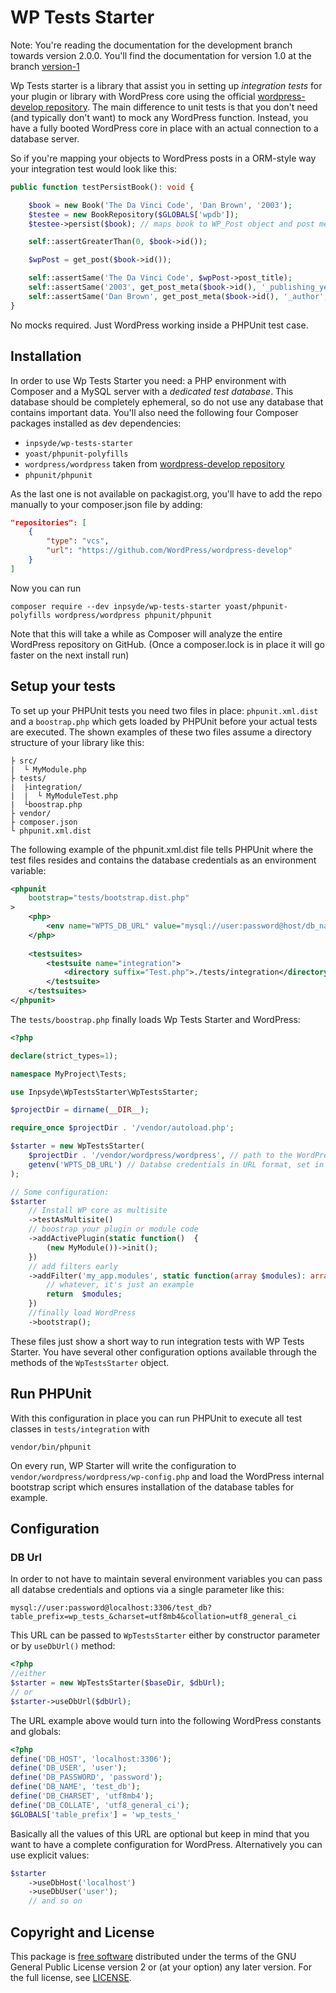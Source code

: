 # WP Tests Starter
Note: You're reading the documentation for the development branch towards version 2.0.0. You'll find the documentation
for version 1.0 at the branch [version-1](https://github.com/inpsyde/WP-Tests-Starter/tree/version-1)

Wp Tests starter is a library that assist you in setting up _integration tests_ for your plugin or library with WordPress
 core using the official [wordpress-develop repository](https://github.com/inpsyde/wordpress-dev). The main difference to
 unit tests is that you don't need (and typically don't want) to mock any WordPress function. Instead, you have a fully
 booted WordPress core in place with an actual connection to a database server.

So if you're mapping your objects to WordPress posts in a ORM-style way your integration test would look like this:

```php
public function testPersistBook(): void {

    $book = new Book('The Da Vinci Code', 'Dan Brown', '2003');
    $testee = new BookRepository($GLOBALS['wpdb']);
    $testee->persist($book); // maps book to WP_Post object and post meta

    self::assertGreaterThan(0, $book->id());

    $wpPost = get_post($book->id());

    self::assertSame('The Da Vinci Code', $wpPost->post_title);
    self::assertSame('2003', get_post_meta($book->id(), '_publishing_year', true));
    self::assertSame('Dan Brown', get_post_meta($book->id(), '_author', true));
}
```

No mocks required. Just WordPress working inside a PHPUnit test case.

## Installation

In order to use Wp Tests Starter you need: a PHP environment with Composer and a MySQL server with a _dedicated test database_. This database should be completely ephemeral, so do not use any database that contains important data. You'll also need the following four Composer packages installed as dev dependencies:

* `inpsyde/wp-tests-starter`
* `yoast/phpunit-polyfills`
* `wordpress/wordpress` taken from [wordpress-develop repository](https://github.com/inpsyde/wordpress-dev)
* `phpunit/phpunit`

As the last one is not available on packagist.org, you'll have to add the repo manually to your composer.json file by adding:

```json
"repositories": [
    {
        "type": "vcs",
        "url": "https://github.com/WordPress/wordpress-develop"
    }
]
```

Now you can run

    composer require --dev inpsyde/wp-tests-starter yoast/phpunit-polyfills wordpress/wordpress phpunit/phpunit

Note that this will take a while as Composer will analyze the entire WordPress repository on GitHub. (Once a composer.lock is in place it will go faster on the next install run)

## Setup your tests

To set up your PHPUnit tests you need two files in place: `phpunit.xml.dist` and a `boostrap.php` which gets loaded by
PHPUnit before your actual tests are executed. The shown examples of these two files assume a directory structure of your
library like this:

    ├ src/
    |  └ MyModule.php
    ├ tests/
    |  ├integration/
    |  |  └ MyModuleTest.php
    |  └boostrap.php
    ├ vendor/
    ├ composer.json
    └ phpunit.xml.dist

The following example of the phpunit.xml.dist file tells PHPUnit where the test files resides and contains the database
credentials as an environment variable:

```xml
<phpunit
    bootstrap="tests/bootstrap.dist.php"
>
    <php>
        <env name="WPTS_DB_URL" value="mysql://user:password@host/db_name?table_prefix=wp_test_"/>
    </php>
    
    <testsuites>
        <testsuite name="integration">
            <directory suffix="Test.php">./tests/integration</directory>
        </testsuite>
    </testsuites>
</phpunit>
```

The `tests/boostrap.php` finally loads Wp Tests Starter and WordPress:

```php
<?php

declare(strict_types=1);

namespace MyProject\Tests;

use Inpsyde\WpTestsStarter\WpTestsStarter;

$projectDir = dirname(__DIR__);

require_once $projectDir . '/vendor/autoload.php';

$starter = new WpTestsStarter(
    $projectDir . '/vendor/wordpress/wordpress', // path to the WordPress library
    getenv('WPTS_DB_URL') // Databse credentials in URL format, set in phpunit.xml.dist
);

// Some configuration:
$starter
    // Install WP core as multisite
    ->testAsMultisite()
    // boostrap your plugin or module code
    ->addActivePlugin(static function()  {
        (new MyModule())->init();
    })
    // add filters early
    ->addFilter('my_app.modules', static function(array $modules): array {
        // whatever, it's just an example
        return  $modules;
    })
    //finally load WordPress
    ->bootstrap();
```

These files just show a short way to run integration tests with WP Tests Starter. You have several other configuration
options available through the methods of the `WpTestsStarter` object.

## Run PHPUnit

With this configuration in place you can run PHPUnit to execute all test classes in `tests/integration` with

    vendor/bin/phpunit

On every run, WP Starter will write the configuration to `vendor/wordpress/wordpress/wp-config.php` and load the WordPress
internal bootstrap script which ensures installation of the database tables for example.

## Configuration

### DB Url

In order to not have to maintain several environment variables you can pass all databse credentials and options via a
single parameter like this:

    mysql://user:password@localhost:3306/test_db?table_prefix=wp_tests_&charset=utf8mb4&collation=utf8_general_ci

This URL can be passed to `WpTestsStarter` either by constructor parameter or by `useDbUrl()` method:

```php
<?php
//either
$starter = new WpTestsStarter($baseDir, $dbUrl);
// or
$starter->useDbUrl($dbUrl);
```

The URL example above would turn into the following WordPress constants and globals:

```php
<?php
define('DB_HOST', 'localhost:3306');
define('DB_USER', 'user');
define('DB_PASSWORD', 'password');
define('DB_NAME', 'test_db');
define('DB_CHARSET', 'utf8mb4');
define('DB_COLLATE', 'utf8_general_ci');
$GLOBALS['table_prefix'] = 'wp_tests_'
```

Basically all the values of this URL are optional but keep in mind that you want to have a complete configuration
for WordPress. Alternatively you can use explicit values:

```php
$starter
    ->useDbHost('localhost')
    ->useDbUser('user');
    // and so on
```

## Copyright and License

This package is [free software](https://www.gnu.org/philosophy/free-sw.en.html) distributed under the terms of the GNU General Public License version 2 or (at your option) any later version. For the full license, see [LICENSE](./LICENSE).

